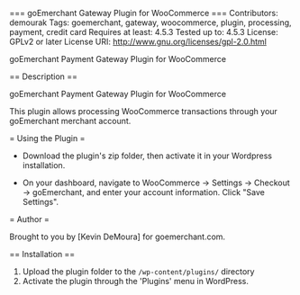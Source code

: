 === goEmerchant Gateway Plugin for WooCommerce ===
Contributors: demourak
Tags: goemerchant, gateway, woocommerce, plugin, processing, payment, credit card
Requires at least: 4.5.3
Tested up to: 4.5.3
License: GPLv2 or later
License URI: http://www.gnu.org/licenses/gpl-2.0.html

goEmerchant Payment Gateway Plugin for WooCommerce

== Description ==

goEmerchant Payment Gateway Plugin for WooCommerce

This plugin allows processing WooCommerce transactions through your goEmerchant merchant account.

= Using the Plugin =

* Download the plugin's zip folder, then activate it in your Wordpress installation.

* On your dashboard, navigate to WooCommerce -> Settings -> Checkout -> goEmerchant, and enter your account information. Click "Save Settings".

= Author =

Brought to you by [Kevin DeMoura] for goemerchant.com.

== Installation ==

1. Upload the plugin folder to the `/wp-content/plugins/` directory
1. Activate the plugin through the 'Plugins' menu in WordPress.

